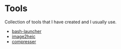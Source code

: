 # Tools

Collection of tools that I have created and I usually use.

- [bash-launcher](bash-launcher/)
- [image2heic](image2heic/)
- [compresser](compresser/)